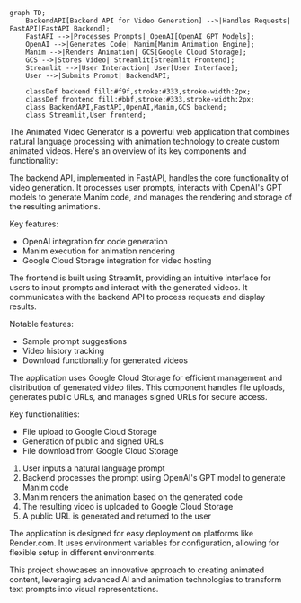 ```mermaid
graph TD;
    BackendAPI[Backend API for Video Generation] -->|Handles Requests| FastAPI[FastAPI Backend];
    FastAPI -->|Processes Prompts| OpenAI[OpenAI GPT Models];
    OpenAI -->|Generates Code| Manim[Manim Animation Engine];
    Manim -->|Renders Animation| GCS[Google Cloud Storage];
    GCS -->|Stores Video| Streamlit[Streamlit Frontend];
    Streamlit -->|User Interaction| User[User Interface];
    User -->|Submits Prompt| BackendAPI;
    
    classDef backend fill:#f9f,stroke:#333,stroke-width:2px;
    classDef frontend fill:#bbf,stroke:#333,stroke-width:2px;
    class BackendAPI,FastAPI,OpenAI,Manim,GCS backend;
    class Streamlit,User frontend;
```

The Animated Video Generator is a powerful web application that combines natural language processing with animation technology to create custom animated videos. Here's an overview of its key components and functionality:




The backend API, implemented in FastAPI, handles the core functionality of video generation. It processes user prompts, interacts with OpenAI's GPT models to generate Manim code, and manages the rendering and storage of the resulting animations.

Key features:

*   OpenAI integration for code generation
*   Manim execution for animation rendering
*   Google Cloud Storage integration for video hosting




The frontend is built using Streamlit, providing an intuitive interface for users to input prompts and interact with the generated videos. It communicates with the backend API to process requests and display results.

Notable features:

*   Sample prompt suggestions
*   Video history tracking
*   Download functionality for generated videos




The application uses Google Cloud Storage for efficient management and distribution of generated video files. This component handles file uploads, generates public URLs, and manages signed URLs for secure access.

Key functionalities:

*   File upload to Google Cloud Storage
*   Generation of public and signed URLs
*   File download from Google Cloud Storage




1.  User inputs a natural language prompt
2.  Backend processes the prompt using OpenAI's GPT model to generate Manim code
3.  Manim renders the animation based on the generated code
4.  The resulting video is uploaded to Google Cloud Storage
5.  A public URL is generated and returned to the user




The application is designed for easy deployment on platforms like Render.com. It uses environment variables for configuration, allowing for flexible setup in different environments.

This project showcases an innovative approach to creating animated content, leveraging advanced AI and animation technologies to transform text prompts into visual representations.










